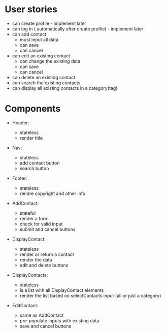 # User stories

* can create profile - implement later
* can log in ( automatically after create profile) - implement later
* can add contact
  - must input all data
  - can save
  - can cancel
* can edit an existing contact
  - can change the existing data
  - can save
  - can cancel
* can delete an existing contact
* can search the existing contacts
* can display all existing contacts in a category(tag)

# Components
* Header:
  - stateless
  - render title

* Nav:
  - stateless
  - add contact button
  - search button

* Footer:
  - stateless
  - rendre copyright and other info

* AddContact:
  - stateful
  - render a form
  - check for valid input
  - submit and cancel buttons

* DisplayContact:
  - stateless
  - render or return a contact
  - render the data
  - edit and delete buttons

* DisplayContacts:
  - stateless
  - is a list with all DisplayContact elements
  - render the list based on selectContacts input (all or just a category)

* EditContact:
  - same as AddContact
  - pre-populate inputs with existing data
  - save and cancel buttons

